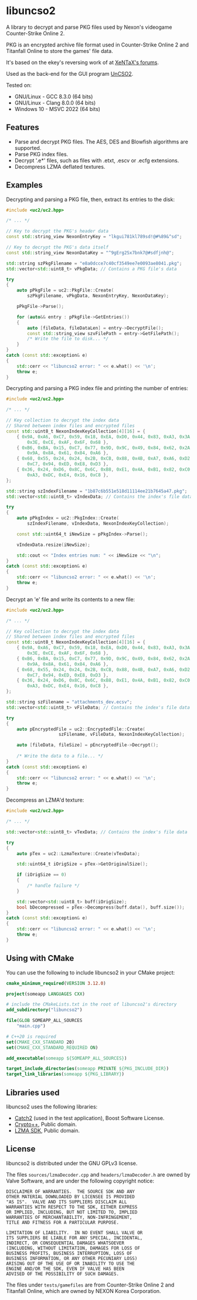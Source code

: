 # libuncso2

A library to decrypt and parse PKG files used by Nexon's videogame Counter-Strike Online 2.

PKG is an encrypted archive file format used in Counter-Strike Online 2 and Titanfall Online to store the games' file data.

It's based on the ekey's reversing work of at [XeNTaX's forums](https://forum.xentax.com/viewtopic.php?f=21&t=11117).

Used as the back-end for the GUI program [UnCSO2](https://github.com/harmonytf/UnCSO2).

Tested on:
- GNU/Linux - GCC 8.3.0 (64 bits)
- GNU/Linux - Clang 8.0.0 (64 bits)
- Windows 10 - MSVC 2022 (64 bits)

## Features

- Parse and decrypt PKG files. The AES, DES and Blowfish algorithms are supported.
- Parse PKG index files.
- Decrypt '.e*' files, such as files with .etxt, .escv or .ecfg extensions.
- Decompress LZMA deflated textures.

## Examples

Decrypting and parsing a PKG file, then, extract its entries to the disk:

```cpp
#include <uc2/uc2.hpp>

/* ... */

// Key to decrypt the PKG's header data
const std::string_view NexonEntryKey = "lkgui781kl789sd!@#%89&^sd";

// Key to decrypt the PKG's data itself
const std::string_view NexonDataKey = "^9gErg2Sx7bnk7@#sdfjnh@";

std::string szPkgFilename = "e8a0dcce7c40cf3549ee7e0093ae8041.pkg";
std::vector<std::uint8_t> vPkgData; // Contains a PKG file's data

try
{
    auto pPkgFile = uc2::PkgFile::Create(
        szPkgFilename, vPkgData, NexonEntryKey, NexonDataKey);

    pPkgFile->Parse();

    for (auto&& entry : pPkgFile->GetEntries())
    {
        auto [fileData, fileDataLen] = entry->DecryptFile();
        const std::string_view szvFilePath = entry->GetFilePath();
        /* Write the file to disk... */
    }
}
catch (const std::exception& e)
{
    std::cerr << "libuncso2 error: " << e.what() << '\n';
    throw e;
}
```

Decrypting and parsing a PKG index file and printing the number of entries:

```cpp
#include <uc2/uc2.hpp>

/* ... */

// Key collection to decrypt the index data
// Shared between index files and encrypted files
const std::uint8_t NexonIndexKeyCollection[4][16] = {
    { 0x9A, 0xA6, 0xC7, 0x59, 0x18, 0xEA, 0xD0, 0x44, 0x83, 0xA3, 0x3A,
        0x3E, 0xCE, 0xAF, 0x6F, 0x68 },
    { 0xB6, 0xBA, 0x15, 0xC7, 0x77, 0x9D, 0x9C, 0x49, 0x84, 0x62, 0x2A,
        0x9A, 0x8A, 0x61, 0x84, 0xA6 },
    { 0x68, 0x55, 0x24, 0x24, 0x2B, 0xCB, 0x88, 0x4B, 0xA7, 0xA6, 0xD2,
        0xC7, 0x94, 0xED, 0xE8, 0xD3 },
    { 0x36, 0x24, 0xD6, 0x8C, 0x6C, 0xB8, 0xE1, 0x4A, 0xB1, 0x82, 0xC0,
        0xA3, 0xDC, 0xE4, 0x16, 0xC8 },
};

std::string szIndexFilename = "1b87c6b551e518d11114ee21b7645a47.pkg";
std::vector<std::uint8_t> vIndexData; // Contains the index's file data

try
{
    auto pPkgIndex = uc2::PkgIndex::Create(
        szIndexFilename, vIndexData, NexonIndexKeyCollection);

    const std::uint64_t iNewSize = pPkgIndex->Parse();

    vIndexData.resize(iNewSize);

    std::cout << "Index entries num: " << iNewSize << "\n";
}
catch (const std::exception& e)
{
    std::cerr << "libuncso2 error: " << e.what() << '\n';
    throw e;
}
```

Decrypt an 'e' file and write its contents to a new file:

```cpp
#include <uc2/uc2.hpp>

/* ... */

// Key collection to decrypt the index data
// Shared between index files and encrypted files
const std::uint8_t NexonIndexKeyCollection[4][16] = {
    { 0x9A, 0xA6, 0xC7, 0x59, 0x18, 0xEA, 0xD0, 0x44, 0x83, 0xA3, 0x3A,
        0x3E, 0xCE, 0xAF, 0x6F, 0x68 },
    { 0xB6, 0xBA, 0x15, 0xC7, 0x77, 0x9D, 0x9C, 0x49, 0x84, 0x62, 0x2A,
        0x9A, 0x8A, 0x61, 0x84, 0xA6 },
    { 0x68, 0x55, 0x24, 0x24, 0x2B, 0xCB, 0x88, 0x4B, 0xA7, 0xA6, 0xD2,
        0xC7, 0x94, 0xED, 0xE8, 0xD3 },
    { 0x36, 0x24, 0xD6, 0x8C, 0x6C, 0xB8, 0xE1, 0x4A, 0xB1, 0x82, 0xC0,
        0xA3, 0xDC, 0xE4, 0x16, 0xC8 },
};

std::string szFilename = "attachments_dev.ecsv";
std::vector<std::uint8_t> vFileData; // Contains the index's file data

try
{
    auto pEncryptedFile = uc2::EncryptedFile::Create(
                    szFilename, vFileData, NexonIndexKeyCollection);

    auto [fileData, fileSize] = pEncryptedFile->Decrypt();
    
    /* Write the data to a file... */
}
catch (const std::exception& e)
{
    std::cerr << "libuncso2 error: " << e.what() << '\n';
    throw e;
}
```

Decompress an LZMA'd texture:

```cpp
#include <uc2/uc2.hpp>

/* ... */

std::vector<std::uint8_t> vTexData; // Contains the index's file data

try
{
    auto pTex = uc2::LzmaTexture::Create(vTexData);

    std::uint64_t iOrigSize = pTex->GetOriginalSize();

    if (iOrigSize == 0)
    {
        /* handle failure */
    }

    std::vector<std::uint8_t> buff(iOrigSize);
    bool bDecompressed = pTex->Decompress(buff.data(), buff.size());
}
catch (const std::exception& e)
{
    std::cerr << "libuncso2 error: " << e.what() << '\n';
    throw e;
}
```

## Using with CMake

You can use the following to include libuncso2 in your CMake project:

```cmake
cmake_minimum_required(VERSION 3.12.0)

project(someapp LANGUAGES CXX)

# include the CMakeLists.txt in the root of libuncso2's directory
add_subdirectory("libuncso2")

file(GLOB SOMEAPP_ALL_SOURCES
    "main.cpp")

# C++20 is required
set(CMAKE_CXX_STANDARD 20)
set(CMAKE_CXX_STANDARD_REQUIRED ON)

add_executable(someapp ${SOMEAPP_ALL_SOURCES})

target_include_directories(someapp PRIVATE ${PKG_INCLUDE_DIR})
target_link_libraries(someapp ${PKG_LIBRARY})
```

## Libraries used

libuncso2 uses the following libraries:

- [Catch2](https://github.com/catchorg/Catch2) (used in the test application), Boost Software License.
- [Crypto++](https://www.cryptopp.com/), Public domain.
- [LZMA SDK](https://www.7-zip.org/sdk.html), Public domain.

## License

libuncso2 is distributed under the GNU GPLv3 license.

The files `sources/lzmaDecoder.cpp` and `headers/lzmaDecoder.h` are owned by Valve Software, and are under the following copyright notice:

```
DISCLAIMER OF WARRANTIES.  THE SOURCE SDK AND ANY 
OTHER MATERIAL DOWNLOADED BY LICENSEE IS PROVIDED 
"AS IS".  VALVE AND ITS SUPPLIERS DISCLAIM ALL 
WARRANTIES WITH RESPECT TO THE SDK, EITHER EXPRESS 
OR IMPLIED, INCLUDING, BUT NOT LIMITED TO, IMPLIED 
WARRANTIES OF MERCHANTABILITY, NON-INFRINGEMENT, 
TITLE AND FITNESS FOR A PARTICULAR PURPOSE.  

LIMITATION OF LIABILITY.  IN NO EVENT SHALL VALVE OR 
ITS SUPPLIERS BE LIABLE FOR ANY SPECIAL, INCIDENTAL, 
INDIRECT, OR CONSEQUENTIAL DAMAGES WHATSOEVER 
(INCLUDING, WITHOUT LIMITATION, DAMAGES FOR LOSS OF 
BUSINESS PROFITS, BUSINESS INTERRUPTION, LOSS OF 
BUSINESS INFORMATION, OR ANY OTHER PECUNIARY LOSS) 
ARISING OUT OF THE USE OF OR INABILITY TO USE THE 
ENGINE AND/OR THE SDK, EVEN IF VALVE HAS BEEN 
ADVISED OF THE POSSIBILITY OF SUCH DAMAGES. 
```

The files under `tests/gamefiles` are from Counter-Strike Online 2 and Titanfall Online, which are owned by NEXON Korea Corporation.
